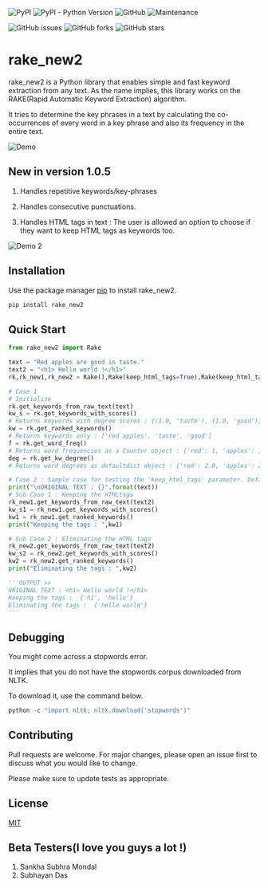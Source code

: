 ![PyPI](https://img.shields.io/pypi/v/rake_new2) ![PyPI - Python Version](https://img.shields.io/pypi/pyversions/rake_new2) ![GitHub](https://img.shields.io/github/license/BALaka-18/rake_new2) ![Maintenance](https://img.shields.io/maintenance/yes/2020)

![GitHub issues](https://img.shields.io/github/issues/BALaka-18/rake_new2) ![GitHub forks](https://img.shields.io/github/forks/BALaka-18/rake_new2?style=social) ![GitHub stars](https://img.shields.io/github/stars/BALaka-18/rake_new2?style=social)

# rake_new2

rake_new2 is a Python library that enables simple and fast keyword extraction from any text. As the name implies, this library works on the RAKE(Rapid Automatic Keyword Extraction) algorithm. 

It tries to determine the key phrases in a text by calculating the co-occurrences of every word in a key phrase and also its frequency in the entire text.

![Demo](https://user-images.githubusercontent.com/49288068/88929310-97fc2400-d297-11ea-811a-79d986cdfee4.png)

## New in version 1.0.5

1. Handles repetitive keywords/key-phrases

2. Handles consecutive punctuations.

3. Handles HTML tags in text : The user is allowed an option to choose if they want to keep HTML tags as keywords too.

![Demo 2](https://user-images.githubusercontent.com/49288068/89038453-00add400-d35e-11ea-8da5-62c53e1e3990.png)

## Installation

Use the package manager [pip](https://pip.pypa.io/en/stable/) to install rake_new2.

```bash
pip install rake_new2
```

## Quick Start

```python
from rake_new2 import Rake

text = "Red apples are good in taste."
text2 = "<h1> Hello world !</h1>"
rk,rk_new1,rk_new2 = Rake(),Rake(keep_html_tags=True),Rake(keep_html_tags=False)

# Case 1
# Initialize
rk.get_keywords_from_raw_text(text)
kw_s = rk.get_keywords_with_scores()  
# Returns keywords with degree scores : {(1.0, 'taste'), (1.0, 'good'), (4.0, 'red apples')}
kw = rk.get_ranked_keywords() 
# Returns keywords only : ['red apples', 'taste', 'good']
f = rk.get_word_freq()
# Returns word frequencies as a Counter object : {'red': 1, 'apples': 1, 'good': 1, 'taste': 1}
deg = rk.get_kw_degree()
# Returns word degrees as defaultdict object : {'red': 2.0, 'apples': 2.0, 'good': 1.0, 'taste': 1.0}

# Case 2 : Sample case for testing the 'keep_html_tags' parameter. Default = False
print("\nORIGINAL TEXT : {}".format(text))
# Sub Case 1 : Keeping the HTMLtags
rk_new1.get_keywords_from_raw_text(text2)
kw_s1 = rk_new1.get_keywords_with_scores()
kw1 = rk_new1.get_ranked_keywords()
print("Keeping the tags : ",kw1)

# Sub Case 2 : Eliminating the HTML tags
rk_new2.get_keywords_from_raw_text(text2)
kw_s2 = rk_new2.get_keywords_with_scores()
kw2 = rk_new2.get_ranked_keywords()
print("Eliminating the tags : ",kw2)

'''OUTPUT >>
ORIGINAL TEXT : <h1> Hello world !</h1>
Keeping the tags :  {'h1', 'hello'}
Eliminating the tags :  {'hello world'} 
'''
```


## Debugging
You might come across a stopwords error.

It implies that you do not have the stopwords corpus downloaded from NLTK. 

To download it, use the command below.

```python
python -c "import nltk; nltk.download('stopwords')"
```

## Contributing
Pull requests are welcome. For major changes, please open an issue first to discuss what you would like to change.

Please make sure to update tests as appropriate.

## License
[MIT](https://choosealicense.com/licenses/mit/)


## Beta Testers(I love you guys a lot !)

1. Sankha Subhra Mondal
2. Subhayan Das
